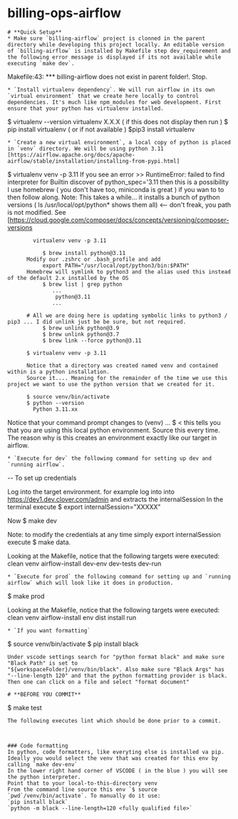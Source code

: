# **billing-ops-airflow**

```
# **Quick Setup**
* Make sure `billing-airflow` project is clonned in the parent directory while developing this project locally. An editable version of `billing-airflow` is installed by Makefile step dev_requirement and the following error message is displayed if its not available while executing `make dev`.
  ```
  Makefile:43: *** billing-airflow does not exist in parent folder!. Stop.
  ```
* `Install virtualenv dependency`. We will run airflow in its own `virtual environment` that we create here locally to control dependencies. It's much like npm_modules for web development. First ensure that your python has virtualenv installed.
  ```
  $ virtualenv --version
  virtualenv X.X.X  ( if this does not display then run )
  $ pip install virtualenv ( or if not available ) $pip3 install virtualenv
  ```
* `Create a new virtual environment`, a local copy of python is placed in `venv` directory. We will be using python 3.11 [https://airflow.apache.org/docs/apache-airflow/stable/installation/installing-from-pypi.html]
  ```
  $ virtualenv venv -p 3.11
  If you see an error >> RuntimeError: failed to find interpreter for Builtin discover of python_spec='3.11 then this is a possibility
          I use homebrew ( you don't have too, miniconda is great ) if you wan to to then follow along.
          Note: This takes a while... it installs a bunch of python versions ( ls /usr/local/opt/python* shows them all) <-- don't freak, you path is not modified. See [https://cloud.google.com/composer/docs/concepts/versioning/composer-versions

	        virtualenv venv -p 3.11
         
               $ brew install python@3.11
          Modify our .zshrc or .bash_profile and add
               export PATH="/usr/local/opt/python3/bin:$PATH"
          Homebrew will symlink to python3 and the alias used this instead of the default 2.x installed by the OS
               $ brew list | grep python
                  ...
                   python@3.11
                  ...
      
          # All we are doing here is updating symbolic links to python3 / pip3 ... I did unlink just be be sure, but not required.
               $ brew unlink python@3.9
               $ brew unlink python@3.7
               $ brew link --force python@3.11
          
          $ virtualenv venv -p 3.11

          Notice that a directory was created named venv and contained within is a python installation.
          Source it.... Meaning for the remainder of the time we use this project we want to use the python version that we created for it.
       
          $ source venv/bin/activate
          $ python --version
            Python 3.11.xx  

   Notice that your command prompt changes to (venv) ... $   <  this tells you that you are using this local python environment.
          Source this every time. The reason why is this creates an environment exactly like our target in airflow.
  ```
* `Execute for dev` the following command for setting up dev and `running airflow`.
   ```
   
   -- To set up credentials
  
   Log into the target environment. for example log into  into https://dev1.dev.clover.com/admin and extracts the internalSession
   In the terminal execute 
   $ export internalSession="XXXXX"

   Now 
   $ make dev

   Note: to modify the credentials at any time simply export internalSession execute $ make data.
   
   Looking at the Makefile, notice that the following targets were executed: clean venv airflow-install dev-env dev-tests dev-run
   ```
* `Execute for prod` the following command for setting up and `running airflow` which will look like it does in production.
   ```
   $ make prod
   
   Looking at the Makefile, notice that the following targets were executed: clean venv airflow-install env dist install run
   ```
* `If you want formatting` 
  ```
  $ source venv/bin/activate
  $ pip install black
  ```
  Under vscode settings search for "python format black" and make sure "Black Path" is set to 
  "${workspaceFolder}/venv/bin/black". Also make sure "Black Args" has "--line-length 120" and that the python formatting provider is black. 
  Then one can click on a file and select "format document"

# **BEFORE YOU COMMIT**
```
$ make test
```
The following executes lint which should be done prior to a commit.



### Code formatting
In python, code formatters, like everyting else is installed va pip. 
Ideally you would select the venv that was created for this env by calling `make dev-env`
In the lower right hand corner of VSCODE ( in the blue ) you will see the python interpreter.
Point that to your local-to-this-directory venv
From the command line source this env `$ source `pwd`/venv/bin/activate`. To manually do it use: 
`pip install black`
`python -m black --line-length=120 <fully qualified file>`